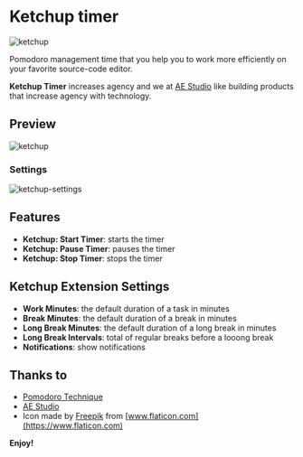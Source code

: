 # Ketchup timer
![ketchup](https://user-images.githubusercontent.com/99601/66673355-63e34400-ec2e-11e9-8595-517ce6c1dbcf.png)

Pomodoro management time that you help you to work more efficiently on your favorite source-code editor.

**Ketchup Timer** increases agency and we at [AE Studio](https://ae.studio) like building products that increase agency with technology.

## Preview
![ketchup](https://user-images.githubusercontent.com/99601/66673516-bc1a4600-ec2e-11e9-9c1c-3d3bd58b8990.gif)

### Settings
![ketchup-settings](https://user-images.githubusercontent.com/99601/66673514-bc1a4600-ec2e-11e9-88d2-52c70a84ef24.gif)

## Features

* **Ketchup: Start Timer**: starts the timer
* **Ketchup: Pause Timer**: pauses the timer
* **Ketchup: Stop Timer**: stops the timer

## Ketchup Extension Settings

* **Work Minutes**: the default duration of a task in minutes
* **Break Minutes**: the default duration of a break in minutes
* **Long Break Minutes**: the default duration of a long break in minutes
* **Long Break Intervals**: total of regular breaks before a looong break
* **Notifications**: show notifications


## Thanks to
* [Pomodoro Technique](https://en.wikipedia.org/wiki/Pomodoro_Technique)
* [AE Studio](https://ae.studio)
* Icon made by [Freepik](https://www.freepik.com/) from [www.flaticon.com](https://www.flaticon.com)


**Enjoy!**
